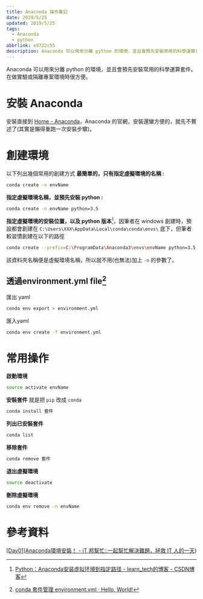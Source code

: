 ```yaml
---
title: Anaconda 操作筆記
date: 2019/5/25
updated: 2019/5/25
tags:
  - Anaconda
  - python
abbrlink: e9722c55
description: Anaconda 可以用來分離 python 的環境，並且會預先安裝常用的科學運算套件。在做實驗或隔離專案環境時很方便。
---
```

Anaconda 可以用來分離 python 的環境，並且會預先安裝常用的科學運算套件。在做實驗或隔離專案環境時很方便。
<!--more-->
# 安裝 Anaconda
安裝直接到 [Home - Anaconda](https://www.anaconda.com/)，Anaconda 的官網，安裝還蠻方便的，就先不贅述了(其實是懶得重跑一次安裝步驟)。
# 創建環境
以下列出幾個常用的創建方式
**最簡單的，只有指定虛擬環境的名稱 :**
```bash
conda create -n envName
```

**指定虛擬環境名稱，並預先安裝 python :**
```bash
conda create -n envName python=3.5
```

**指定虛擬環境的安裝位置，以及 python 版本**[^1]，因筆者在 windows 創建時，預設都會創建在 `C:\Users\XXX\AppData\Local\conda\conda\envs\` 底下，但筆者較習慣創建在以下的路徑
```bash
conda create --prefix=C:\ProgramData\Anaconda3\envs\envName python=3.5
```
該資料夾名稱便是虛擬環境名稱，所以就不用(也無法)加上 `-n` 的參數了。
## 透過environment.yml file[^2]
匯出 yaml
```bash
conda env export > environment.yml
```

匯入yaml
```bash
conda env create -f environment.yml
```
# 常用操作
**啟動環境**
```bash
source activate envName
```

**安裝套件**
就是把 `pip` 改成 `conda`
```bash
conda install 套件
```

**列出已安裝套件**
```bash
conda list
```

**移除套件**
```bash
conda remove 套件
```

**退出虛擬環境**
```bash
source deactivate
```

**刪除虛擬環境**
```bash
conda env remove -n envName
```
# 參考資料
[[Day01]Anaconda環境安裝！ - iT 邦幫忙::一起幫忙解決難題，拯救 IT 人的一天](https://ithelp.ithome.com.tw/articles/10192460))


[^1]: [Python：Anaconda安装虚拟环境到指定路径 - learn_tech的博客 - CSDN博客]([https://blog.csdn.net/learn_tech/article/details/80748450](https://blog.csdn.net/learn_tech/article/details/80748450))

[^2]:[conda 套件管理 environment.yml · Hello, World!](http://pre.tir.tw/008/blog/output/conda_yml.html)
<!--stackedit_data:
eyJoaXN0b3J5IjpbNzI1ODQ2NDg1LC0zMTc5NDg0NjZdfQ==
-->